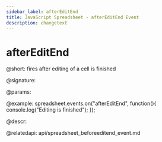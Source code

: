 ```yaml
---
sidebar_label: afterEditEnd
title: JavaScript Spreadsheet - afterEditEnd Event
description: changetext
---
```


# afterEditEnd

@short: fires after editing of a cell is finished

@signature:

@params:

@example:
spreadsheet.events.on("afterEditEnd", function(){
 	console.log("Editing is finished");
});

@descr:

@relatedapi: api/spreadsheet_beforeeditend_event.md
